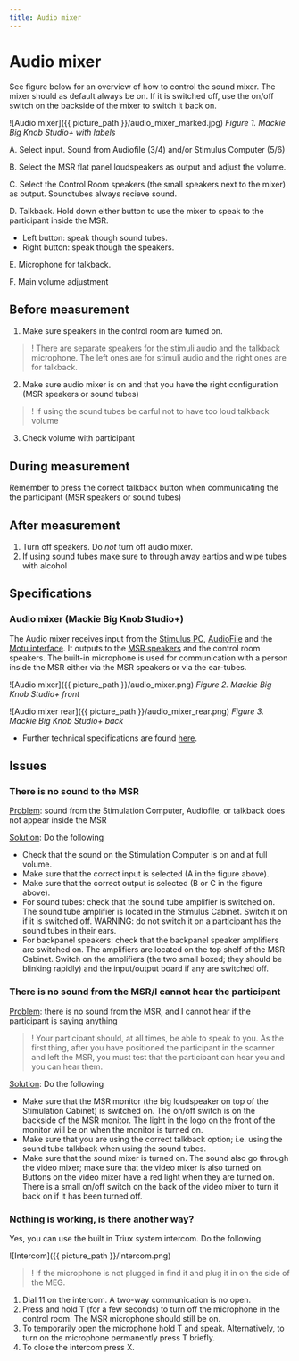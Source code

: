 ```yaml
---
title: Audio mixer
---
```


# Audio mixer

See figure below for an overview of how to control the sound mixer. The mixer should as default always be on. If it is switched off, use the on/off switch on the backside of the mixer to switch it back on.

![Audio mixer]({{ picture_path }}/audio_mixer_marked.jpg)
*Figure 1. Mackie Big Knob Studio+ with labels*

A. Select input. Sound from  Audiofile (3/4) and/or Stimulus Computer (5/6)

B. Select the MSR flat panel loudspeakers as output and adjust the volume.

C. Select the Control Room speakers (the small speakers next to the mixer) as output. Soundtubes always recieve sound.

D. Talkback. Hold down either button to use the mixer to speak to the participant inside the MSR.
   - Left button: speak though sound tubes.
   - Right button: speak though the speakers.

E. Microphone for talkback.

F. Main volume adjustment

## Before measurement

1. Make sure speakers in the control room are turned on.

> ! There are separate speakers for the stimuli audio and the talkback microphone. The left ones are for stimuli audio and the right ones are for talkback.

2. Make sure audio mixer is on and that you have the right configuration (MSR speakers or sound tubes)

> ! If using the sound tubes be carful not to have too loud talkback volume

3. Check volume with participant

## During measurement

Remember to press the correct talkback button when communicating the the participant (MSR speakers or sound tubes)

## After measurement

1. Turn off speakers. Do *not* turn off audio mixer.
2. If using sound tubes make sure to through away eartips and wipe tubes with alcohol

## Specifications

### Audio mixer (Mackie Big Knob Studio+)

The Audio mixer receives input from the [Stimulus PC](), [AudioFile](Audiofile-specs.md) and the [Motu interface](). It outputs to the [MSR speakers](Speakers-specs.md) and the control room speakers. The built-in microphone is used for communication with a person inside the MSR either via the MSR speakers or via the ear-tubes.

![Audio mixer]({{ picture_path }}/audio_mixer.png)
*Figure 2. Mackie Big Knob Studio+ front*

![Audio mixer rear]({{ picture_path }}/audio_mixer_rear.png)
*Figure 3. Mackie Big Knob Studio+ back*

* Further technical specifications are found [here](../../../resources/manuals/Big_Knob_Studio-Studio+_OM.pdf).

## Issues

### There is no sound to the MSR

<u>Problem</u>: sound from the Stimulation Computer, Audiofile, or talkback does not appear inside the MSR

<u>Solution</u>: Do the following

- Check that the sound on the Stimulation Computer is on and at full volume.
- Make sure that the correct input is selected (A in the figure above).
- Make sure that the correct output is selected (B or C in the figure above).
- For sound tubes: check that the sound tube amplifier is switched on. The sound tube amplifier is located in the Stimulus Cabinet. Switch it on if it is switched off. WARNING: do not switch it on a participant has the sound tubes in their ears.
- For backpanel speakers: check that the backpanel speaker amplifiers are switched on. The amplifiers are located on the top shelf of the MSR Cabinet. Switch on the amplifiers (the two small boxed; they should be blinking rapidly) and the input/output board if any are switched off.

### There is no sound from the MSR/I cannot hear the participant

<u>Problem</u>: there is no sound from the MSR, and I cannot hear if the participant is saying anything

> ! Your participant should, at all times, be able to speak to you. As the first thing, after you have positioned the participant in the scanner and left the MSR, you must test that the participant can hear you and you can hear them.

<u>Solution</u>: Do the following

- Make sure that the MSR monitor (the big loudspeaker on top of the Stimulation Cabinet) is switched on. The on/off switch is on the backside of the MSR monitor. The light in the logo on the front of the monitor will be on when the monitor is turned on.
- Make sure that you are using the correct talkback option; i.e. using the sound tube talkback when using the sound tubes.
- Make sure that the sound mixer is turned on. The sound also go through the video mixer; make sure that the video mixer is also turned on. Buttons on the video mixer have a red light when they are turned on. There is a small on/off switch on the back of the video mixer to turn it back on if it has been turned off.

### Nothing is working, is there another way?

Yes, you can use the built in Triux system intercom. Do the following.

![Intercom]({{ picture_path }}/intercom.png)

> ! If the microphone is not plugged in find it and plug it in on the side of the MEG.

1. Dial 11 on the intercom. A two-way communication is no open.
2. Press and hold T (for a few seconds) to turn off the microphone in the control room. The MSR microphone should still be on.
3. To temporarily open the microphone hold T and speak. Alternatively, to turn on the microphone permanently press T briefly.
4. To close the intercom press X.
